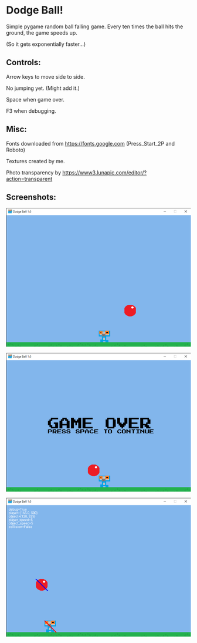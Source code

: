 # Dodge Ball!

Simple pygame random ball falling game. Every ten times the ball hits the ground, the game speeds up.

(So it gets exponentially faster...)

## Controls:

Arrow keys to move side to side.

No jumping yet. (Might add it.)

Space when game over.

F3 when debugging.

## Misc:

Fonts downloaded from <https://fonts.google.com> (Press_Start_2P and Roboto)

Textures created by me.

Photo transparency by <https://www3.lunapic.com/editor/?action=transparent>

## Screenshots:

![normal](https://raw.githubusercontent.com/heroescraft/Dodge_Ball/main/screenshots/normal.png "normal")

![gameover](https://raw.githubusercontent.com/heroescraft/Dodge_Ball/main/screenshots/gameover.png "gameover")

![debug](https://raw.githubusercontent.com/heroescraft/Dodge_Ball/main/screenshots/debug.png "debug")
